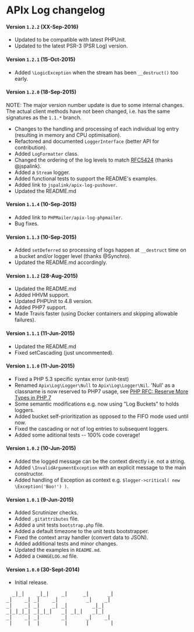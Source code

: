 # APIx Log changelog

#### Version `1.2.2` (XX-Sep-2016)
- Updated to be compatible with latest PHPUnit.
- Updated to the latest PSR-3 (PSR Log) version.

#### Version `1.2.1` (15-Oct-2015)
- Added `\LogicException` when the stream has been `__destruct()` too early.

#### Version `1.2.0` (18-Sep-2015)
NOTE: The major version number update is due to some internal changes. The actual client methods have not been changed, i.e. has the same signatures as the `1.1.*` branch.
- Changes to the handling and processing of each individual log entry (resulting in memory and CPU optimisation).
- Refactored and documented `LoggerInterface` (better API for contribution).
- Added `LogFormatter` class.
- Changed the ordering of the log levels to match [RFC5424](http://tools.ietf.org/html/rfc5424#section-6.2.1) (thanks @jspalink).
- Added a `Stream` logger.
- Added functional tests to support the README's examples.
- Added link to `jspalink/apix-log-pushover`.
- Updated the README.md

#### Version `1.1.4` (10-Sep-2015)
- Added link to `PHPMailer/apix-log-phpmailer`.
- Bug fixes.

#### Version `1.1.3` (10-Sep-2015)
- Added `setDeferred` so processing of logs happen at `__destruct` time on a bucket and/or logger level (thanks @Synchro). 
- Updated the README.md accordingly.

#### Version `1.1.2` (28-Aug-2015)
- Updated the README.md
- Added HHVM support.
- Updated PHPUnit to 4.8 version.
- Added PHP7 support.
- Made Travis faster (using Docker containers and skipping allowable failures).

#### Version `1.1.1` (11-Jun-2015)
- Updated the README.md
- Fixed setCascading (just uncommented).

#### Version `1.1.0` (11-Jun-2015)
- Fixed a PHP 5.3 specific syntax error (unit-test)
- Renamed `Apix\Log\Logger\Null` to `Apix\Log\Logger\Nil`. 'Null' as a classname is now reserved to PHP7 usage, see [PHP RFC: Reserve More Types in PHP 7](https://wiki.php.net/rfc/reserve_more_types_in_php_7)
- Some semantic modifications e.g. now using "Log Buckets" to holds loggers. 
- Added bucket self-prioritization as opposed to the FIFO mode used until now.
- Fixed the cascading or not of log entries to subsequent loggers.
- Added some aditional tests -- 100% code coverage!

#### Version `1.0.2` (10-Jun-2015)
- Added the logged message can be the context directly i.e. not a string. 
- Added `\InvalidArgumentException` with an explicit message to the main constructor.
- Added handling of Exception as context e.g. `$logger->critical( new \Exception('Boo!') )`. 

#### Version `1.0.1` (9-Jun-2015)
- Added Scrutinizer checks.
- Added `.gitattributes` file.
- Added a unit tests `bootstrap.php` file.
- Added a default timezone to the unit tests bootstrapper.
- Fixed the context array handler (convert data to JSON). 
- Added additional tests and minor changes.
- Updated the examples in `README.md`.
- Added a `CHANGELOG.md` file.

#### Version `1.0.0` (30-Sept-2014)
- Initial release.

<pre>
  _|_|    _|_|    _|     _|      _|
_|    _| _|    _|         _|    _|
_|    _| _|    _| _|        _|_|
_|_|_|_| _|_|_|   _| _|_|   _|_|
_|    _| _|       _|      _|    _|
_|    _| _|       _|     _|      _|
</pre>
